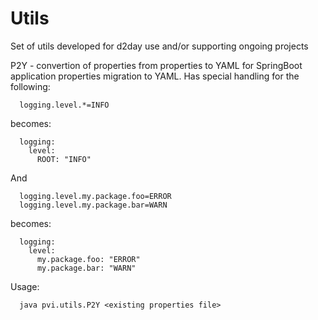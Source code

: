 # Utils

Set of utils developed for d2day use and/or supporting ongoing projects

P2Y - convertion of properties from properties to YAML for SpringBoot application properties migration to YAML. Has special handling for the following:

~~~
  logging.level.*=INFO 
~~~
becomes:
~~~
  logging:
    level:
      ROOT: "INFO"
~~~      
And
~~~      
  logging.level.my.package.foo=ERROR
  logging.level.my.package.bar=WARN
~~~
becomes:
~~~
  logging:
    level:
      my.package.foo: "ERROR"
      my.package.bar: "WARN" 
~~~

Usage:
~~~
  java pvi.utils.P2Y <existing properties file>
~~~
